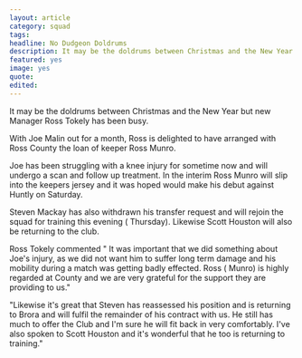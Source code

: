 ```yaml
---
layout: article
category: squad
tags:
headline: No Dudgeon Doldrums
description: It may be the doldrums between Christmas and the New Year but new Manager Ross Tokely has been busy.
featured: yes
image: yes
quote:
edited:
---
```

It may be the doldrums between Christmas and the New Year but new Manager Ross Tokely has been busy.

With Joe Malin out for a month, Ross is delighted to have arranged with Ross County the loan of keeper Ross Munro.  

Joe has been struggling with a knee injury for sometime now and will undergo a scan and follow up treatment. In the interim Ross Munro will slip into the keepers jersey and it was hoped would make his debut against Huntly on Saturday.

Steven Mackay has also withdrawn his transfer request and will rejoin the squad for training this evening ( Thursday). Likewise Scott Houston will also be returning to the club.

Ross Tokely commented " It was important that we did something about Joe's injury, as we did not want him to suffer long term damage and his mobility during a match was getting badly effected. Ross ( Munro) is highly regarded at County and we are very grateful for the support they are providing to us."

"Likewise it's great that Steven has reassessed his position and is returning to Brora and will fulfil the remainder of his contract with us. He still has much to offer the Club and I'm sure he will fit back in very comfortably. I've also spoken to Scott Houston and it's wonderful that he too is returning to training."
